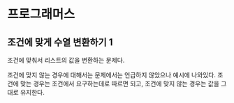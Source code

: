 # 프로그래머스

## 조건에 맞게 수열 변환하기 1

조건에 맞춰서 리스트의 값을 변환하는 문제다. 

조건에 맞지 않는 경우에 대해서는 문제에서는 언급하지 않았으나 예시에 나와있다. 조건에 맞는 경우는 조건에서 요구하는데로 따르면 되고, 조건에 맞지 않는 경우는 값을 그대로 유지한다.

